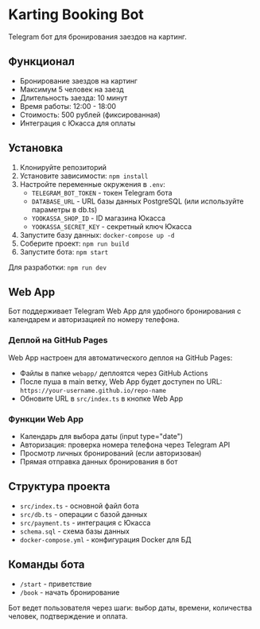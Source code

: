 # Karting Booking Bot

Telegram бот для бронирования заездов на картинг.

## Функционал

- Бронирование заездов на картинг
- Максимум 5 человек на заезд
- Длительность заезда: 10 минут
- Время работы: 12:00 - 18:00
- Стоимость: 500 рублей (фиксированная)
- Интеграция с Юкасса для оплаты

## Установка

1. Клонируйте репозиторий
2. Установите зависимости: `npm install`
3. Настройте переменные окружения в `.env`:
   - `TELEGRAM_BOT_TOKEN` - токен Telegram бота
   - `DATABASE_URL` - URL базы данных PostgreSQL (или используйте параметры в db.ts)
   - `YOOKASSA_SHOP_ID` - ID магазина Юкасса
   - `YOOKASSA_SECRET_KEY` - секретный ключ Юкасса
4. Запустите базу данных: `docker-compose up -d`
5. Соберите проект: `npm run build`
6. Запустите бота: `npm start`

Для разработки: `npm run dev`

## Web App

Бот поддерживает Telegram Web App для удобного бронирования с календарем и авторизацией по номеру телефона.

### Деплой на GitHub Pages

Web App настроен для автоматического деплоя на GitHub Pages:
- Файлы в папке `webapp/` деплоятся через GitHub Actions
- После пуша в main ветку, Web App будет доступен по URL: `https://your-username.github.io/repo-name`
- Обновите URL в `src/index.ts` в кнопке Web App

### Функции Web App

- Календарь для выбора даты (input type="date")
- Авторизация: проверка номера телефона через Telegram API
- Просмотр личных бронирований (если авторизован)
- Прямая отправка данных бронирования в бот

## Структура проекта

- `src/index.ts` - основной файл бота
- `src/db.ts` - операции с базой данных
- `src/payment.ts` - интеграция с Юкасса
- `schema.sql` - схема базы данных
- `docker-compose.yml` - конфигурация Docker для БД

## Команды бота

- `/start` - приветствие
- `/book` - начать бронирование

Бот ведет пользователя через шаги: выбор даты, времени, количества человек, подтверждение и оплата.